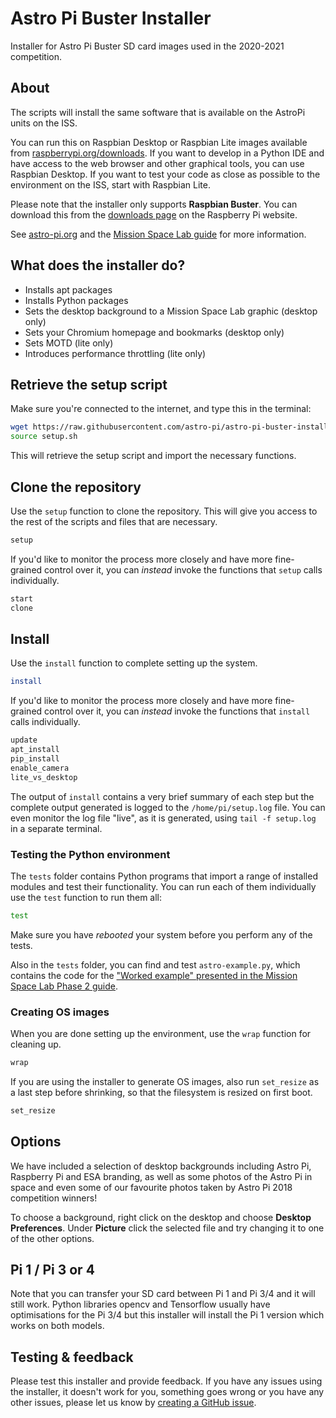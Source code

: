 # Astro Pi Buster Installer

Installer for Astro Pi Buster SD card images used in the 2020-2021 competition.

## About

The scripts will install the same software that is available on the AstroPi units 
on the ISS. 

You can run this on Raspbian Desktop or Raspbian Lite images available from
[raspberrypi.org/downloads](https://www.raspberrypi.org/downloads/). 
If you want to develop in a Python IDE and have access to the web browser and other
graphical tools, you can use Raspbian Desktop. If you want to test your code
as close as possible to the environment on the ISS, start with Raspbian Lite.

Please note that the installer only supports **Raspbian Buster**. You can
download this from the [downloads page](https://www.raspberrypi.org/downloads/raspbian/)
on the Raspberry Pi website.

See [astro-pi.org](https://astro-pi.org/) and the
[Mission Space Lab guide](http://rpf.io/ap-msl-guide) for more information.

## What does the installer do?

- Installs apt packages
- Installs Python packages
- Sets the desktop background to a Mission Space Lab graphic (desktop only)
- Sets your Chromium homepage and bookmarks (desktop only)
- Sets MOTD (lite only)
- Introduces performance throttling (lite only)

## Retrieve the setup script

Make sure you're connected to the internet, and type this in the terminal:

```bash
wget https://raw.githubusercontent.com/astro-pi/astro-pi-buster-installer/2020/setup.sh
source setup.sh
```

This will retrieve the setup script and import the necessary functions.

## Clone the repository

Use the `setup` function to clone the repository. This will give you access to the 
rest of the scripts and files that are necessary.

```bash
setup
```

If you'd like to monitor the process more closely and have more fine-grained control over it, 
you can _instead_ invoke the functions that `setup` calls individually.

```bash
start
clone
```

## Install

Use the `install` function to complete setting up the system.

```bash
install
```

If you'd like to monitor the process more closely and have more fine-grained control over it, 
you can _instead_ invoke the functions that `install` calls individually.

```bash
update
apt_install
pip_install
enable_camera
lite_vs_desktop
```

The output of `install` contains a very brief summary of each step 
but the complete output generated is logged to the `/home/pi/setup.log` file. 
You can even monitor the log file "live", as it is generated, using
`tail -f setup.log` in a separate terminal.

### Testing the Python environment

The `tests` folder contains Python programs that import a range of installed modules
and test their functionality. You can run each of them individually use the `test` function 
to run them all:

```bash
test
```

Make sure you have _rebooted_ your system before you perform any of the tests.

Also in the `tests` folder, you can find and test `astro-example.py`, which contains the code for 
the ["Worked example" presented in the Mission Space Lab Phase 2 guide](https://projects.raspberrypi.org/en/projects/code-for-your-astro-pi-mission-space-lab-experiment/10). 

### Creating OS images

When you are done setting up the environment, use the `wrap` function for
cleaning up.

```bash
wrap
```

If you are using the installer to generate OS images, also run `set_resize` 
as a last step before shrinking, so that the filesystem is resized on first boot. 

```bash
set_resize
```

## Options

We have included a selection of desktop backgrounds including Astro Pi,
Raspberry Pi and ESA branding, as well as some photos of the Astro Pi in space
and even some of our favourite photos taken by Astro Pi 2018 competition
winners!

To choose a background, right click on the desktop and choose **Desktop
Preferences**. Under **Picture** click the selected file and try changing it
to one of the other options.

## Pi 1 / Pi 3 or 4

Note that you can transfer your SD card between Pi 1 and Pi 3/4 and it will
still work. Python libraries opencv and Tensorflow usually have optimisations
for the Pi 3/4 but this installer will install the Pi 1 version which works on
both models.

## Testing & feedback

Please test this installer and provide feedback. If you have any issues using
the installer, it doesn't work for you, something goes wrong or you have any
other issues, please let us know by [creating a GitHub
issue](https://github.com/astro-pi/astro-pi-buster-installer/issues).
